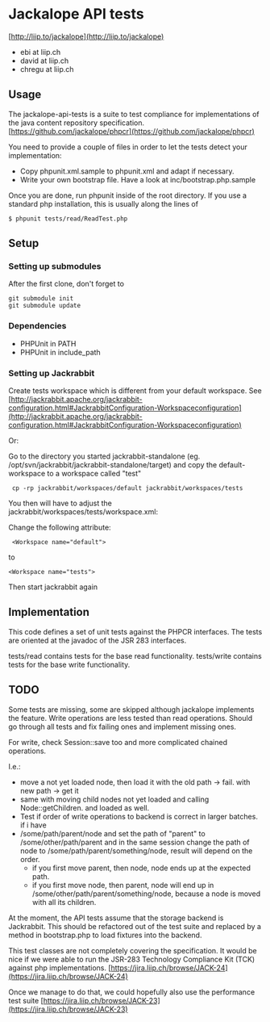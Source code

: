 # Jackalope API tests

[http://liip.to/jackalope](http://liip.to/jackalope)

* ebi at liip.ch
* david at liip.ch
* chregu at liip.ch

## Usage

The jackalope-api-tests is a suite to test compliance for implementations of
the java content repository specification.
[https://github.com/jackalope/phpcr](https://github.com/jackalope/phpcr)

You need to provide a couple of files in order to let the tests detect your
implementation:

* Copy phpunit.xml.sample to phpunit.xml and adapt if necessary.
* Write your own bootstrap file. Have a look at inc/bootstrap.php.sample

Once you are done, run phpunit inside of the root directory. If you use a
standard php installation, this is usually along the lines of

    $ phpunit tests/read/ReadTest.php


## Setup

### Setting up submodules

After the first clone, don't forget to

    git submodule init
    git submodule update

### Dependencies

* PHPUnit in PATH
* PHPUnit in include_path

### Setting up Jackrabbit

Create tests workspace which is different from your default workspace.
See [http://jackrabbit.apache.org/jackrabbit-configuration.html#JackrabbitConfiguration-Workspaceconfiguration](http://jackrabbit.apache.org/jackrabbit-configuration.html#JackrabbitConfiguration-Workspaceconfiguration)

Or:

Go to the directory you started jackrabbit-standalone (eg. /opt/svn/jackrabbit/jackrabbit-standalone/target) and copy the default-workspace to a workspace called "test"

     cp -rp jackrabbit/workspaces/default jackrabbit/workspaces/tests

You then will have to adjust the jackrabbit/workspaces/tests/workspace.xml:

Change the following attribute:

     <Workspace name="default">
to 

    <Workspace name="tests">

Then start jackrabbit again


## Implementation

This code defines a set of unit tests against the PHPCR interfaces.
The tests are oriented at the javadoc of the JSR 283 interfaces.

tests/read contains tests for the base read functionality.
tests/write contains tests for the base write functionality.

## TODO
Some tests are missing, some are skipped although jackalope implements the 
feature.
Write operations are less tested than read operations. Should go through all
tests and fix failing ones and implement missing ones.

For write, check Session::save too and more complicated chained operations.

I.e.: 

 * move a not yet loaded node, then load it with the old path -> fail. with new path -> get it
 * same with moving child nodes not yet loaded and calling Node::getChildren. and loaded as well.
 * Test if order of write operations to backend is correct in larger batches. if i have
 * /some/path/parent/node and set the path of "parent" to /some/other/path/parent and in the same session change the path of node to /some/path/parent/something/node, result will depend on the order.
     * if you first move parent, then node, node ends up at the expected path.
     * if you first move node, then parent, node will end up in /some/other/path/parent/something/node, because a node is moved with all its children.



At the moment, the API tests assume that the storage backend is Jackrabbit.
This should be refactored out of the test suite and replaced by a method in
bootstrap.php to load fixtures into the backend.


This test classes are not completely covering the specification.
It would be nice if we were able to run the JSR-283 Technology Compliance
Kit (TCK) against php implementations.
[https://jira.liip.ch/browse/JACK-24](https://jira.liip.ch/browse/JACK-24)

Once we manage to do that, we could hopefully also use the performance test suite
[https://jira.liip.ch/browse/JACK-23](https://jira.liip.ch/browse/JACK-23)
